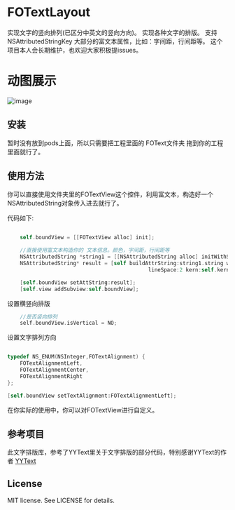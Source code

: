 # FOTextLayout
实现文字的竖向排列(已区分中英文的竖向方向)。
实现各种文字的排版。
支持 NSAttributedStringKey 大部分的富文本属性，比如：字间距，行间距等。
这个项目本人会长期维护，也欢迎大家积极提issues。

# 动图展示
![image](https://github.com/SYLuffy/FOTextLayout/blob/master/screenCapture.gif)

## 安装
暂时没有放到pods上面，所以只需要把工程里面的 FOText文件夹 拖到你的工程里面就行了。

## 使用方法
你可以直接使用文件夹里的FOTextView这个控件，利用富文本，构造好一个NSAttributedString对象传入进去就行了。

代码如下:

```Objective-C

    self.boundView = [[FOTextView alloc] init];
    
    //直接使用富文本构造你的 文本信息。颜色，字间距，行间距等
    NSAttributedString *string1 = [[NSAttributedString alloc] initWithString:@"asdasqwecx12ok东皋嘉雨新痕涨，沙觜鹭来鸥聚。\n堪爱处最好是、一川夜月光流渚。"];
    NSAttributedString* result = [self buildAttrString:string1.string withFont:@"Copperplate-Light" fontSize:13
                                             lineSpace:2 kern:self.kern fontColor:[UIColor blackColor] delLine:NO];

    [self.boundView setAttString:result];
    [self.view addSubview:self.boundView];
```

设置横竖向排版

``` Objective-C
    //是否竖向排列
    self.boundView.isVertical = NO;
```

设置文字排列方向

``` Objective-C

typedef NS_ENUM(NSInteger,FOTextAlignment) {
    FOTextAlignmentLeft,
    FOTextAlignmentCenter,
    FOTextAlignmentRight
};

[self.boundView setTextAlignment:FOTextAlignmentLeft];
```

在你实际的使用中，你可以对FOTextView进行自定义。

## 参考项目
此文字排版库，参考了YYText里关于文字排版的部分代码，特别感谢YYText的作者 
[YYText](https://github.com/ibireme/YYText)

## License
MIT license. See LICENSE for details.
